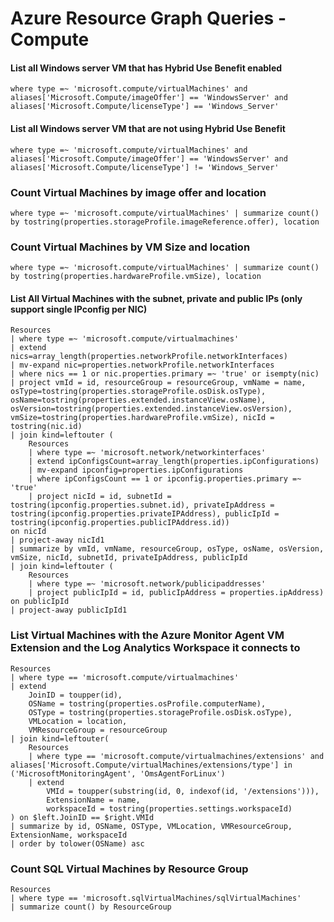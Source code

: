 # Azure Resource Graph Queries - Compute

#### List all Windows server VM that has Hybrid Use Benefit enabled

```OQL
where type =~ 'microsoft.compute/virtualMachines' and aliases['Microsoft.Compute/imageOffer'] == 'WindowsServer' and aliases['Microsoft.Compute/licenseType'] == 'Windows_Server'
```

#### List all Windows server VM that are not using Hybrid Use Benefit

```OQL
where type =~ 'microsoft.compute/virtualMachines' and aliases['Microsoft.Compute/imageOffer'] == 'WindowsServer' and aliases['Microsoft.Compute/licenseType'] != 'Windows_Server'
```

### Count Virtual Machines by image offer and location

```OQL
where type =~ 'microsoft.compute/virtualMachines' | summarize count() by tostring(properties.storageProfile.imageReference.offer), location
```

### Count Virtual Machines by VM Size and location

```OQL
where type =~ 'microsoft.compute/virtualMachines' | summarize count() by tostring(properties.hardwareProfile.vmSize), location
```

#### List All Virtual Machines with the subnet, private and public IPs (only support single IPconfig per NIC)

```OQL
Resources
| where type =~ 'microsoft.compute/virtualmachines'
| extend nics=array_length(properties.networkProfile.networkInterfaces)
| mv-expand nic=properties.networkProfile.networkInterfaces
| where nics == 1 or nic.properties.primary =~ 'true' or isempty(nic)
| project vmId = id, resourceGroup = resourceGroup, vmName = name, osType=tostring(properties.storageProfile.osDisk.osType), osName=tostring(properties.extended.instanceView.osName), osVersion=tostring(properties.extended.instanceView.osVersion), vmSize=tostring(properties.hardwareProfile.vmSize), nicId = tostring(nic.id)
| join kind=leftouter (
    Resources
    | where type =~ 'microsoft.network/networkinterfaces'
    | extend ipConfigsCount=array_length(properties.ipConfigurations)
    | mv-expand ipconfig=properties.ipConfigurations
    | where ipConfigsCount == 1 or ipconfig.properties.primary =~ 'true'
    | project nicId = id, subnetId = tostring(ipconfig.properties.subnet.id), privateIpAddress = tostring(ipconfig.properties.privateIPAddress), publicIpId = tostring(ipconfig.properties.publicIPAddress.id))
on nicId
| project-away nicId1
| summarize by vmId, vmName, resourceGroup, osType, osName, osVersion, vmSize, nicId, subnetId, privateIpAddress, publicIpId
| join kind=leftouter (
    Resources
    | where type =~ 'microsoft.network/publicipaddresses'
    | project publicIpId = id, publicIpAddress = properties.ipAddress)
on publicIpId
| project-away publicIpId1
```

### List Virtual Machines with the Azure Monitor Agent VM Extension and the Log Analytics Workspace it connects to

```OQL
Resources
| where type == 'microsoft.compute/virtualmachines'
| extend
    JoinID = toupper(id),
    OSName = tostring(properties.osProfile.computerName),
    OSType = tostring(properties.storageProfile.osDisk.osType),
    VMLocation = location,
    VMResourceGroup = resourceGroup
| join kind=leftouter(
    Resources
    | where type == 'microsoft.compute/virtualmachines/extensions' and aliases['Microsoft.Compute/virtualMachines/extensions/type'] in ('MicrosoftMonitoringAgent', 'OmsAgentForLinux')
    | extend 
        VMId = toupper(substring(id, 0, indexof(id, '/extensions'))),
        ExtensionName = name,
        workspaceId = tostring(properties.settings.workspaceId)
) on $left.JoinID == $right.VMId
| summarize by id, OSName, OSType, VMLocation, VMResourceGroup, ExtensionName, workspaceId
| order by tolower(OSName) asc
```

### Count SQL Virtual Machines by Resource Group

```OQL
Resources
| where type == 'microsoft.sqlVirtualMachines/sqlVirtualMachines'
| summarize count() by ResourceGroup
```